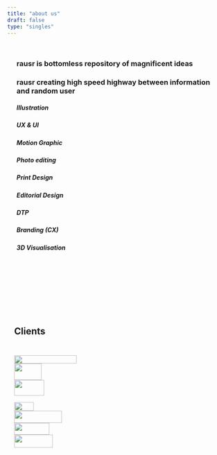 ```yaml
---
title: "about us"
draft: false
type: "singles"
---
```


<div style="margin: auto; padding: 1rem; flex: 1 0 auto;">

<div class="row justify-content-md-center mb-4" style="margin-left: 0.35rem !important; margin-right: 0.35rem !important;">
<h3><strong>rausr</strong> is bottomless repository of magnificent ideas</h3>
</div>

<div class="row justify-content-md-center mb-5" style="margin-left: 0.35rem !important; margin-right: 0.35rem !important;">
<h3><strong>rausr</strong> creating high speed highway between information and random user</h3>
</div>

<div class="row justify-content-md-center" style="margin-bottom: 8rem !important;margin-left: 0.35rem !important; margin-right: 0.35rem !important;">

<div class="card text-center">
  <div class="card-body">
    <h5 class="card-title">Illustration</h5>
  </div>
</div>

<div class="card text-center">
  <div class="card-body">
    <h5 class="card-title">UX & UI</h5>
  </div>
</div>

<div class="card text-center">
  <div class="card-body">
    <h5 class="card-title">Motion Graphic</h5>
  </div>
</div>

<div class="card text-center">
  <div class="card-body">
    <h5 class="card-title">Photo editing</h5>
  </div>
</div>

<div class="card text-center">
  <div class="card-body">
    <h5 class="card-title">Print Design</h5>
  </div>
</div>

<div class="card text-center">
  <div class="card-body">
    <h5 class="card-title">Editorial Design</h5>
  </div>
</div>

<div class="card text-center">
  <div class="card-body">
    <h5 class="card-title">DTP</h5>
  </div>
</div>

<div class="card text-center">
  <div class="card-body">
    <h5 class="card-title">Branding (CX)</h5>
  </div>
</div>

<div class="card text-center">
  <div class="card-body">
    <h5 class="card-title">3D Visualisation</h5>
  </div>
</div>

</div>


<div class="container-heading mb-5">
	<div class="head-icon my-1">
		<img class="client-img" src="/svg/head-icon.svg" width="48px" height="15px">
	</div>
    <h2>Clients</h2>
    <div class="head-arrow my-1">
		<img class="client-img" src="/svg/arrow-icon.svg" width="12px" height="25px">
	</div>
</div>


<div class="row d-flex" style="margin-bottom: 5rem !important;">

  <div class="col-auto" style="margin: auto !important;">
    <img class="client-img" src="/svg/konica-minolta.svg" width="144px" height="19px">
  </div>

  <div class="col-auto" style="margin: auto !important;">
    <img class="client-img" src="/svg/cnb.svg" width="63px" height="38px">
  </div>

  <div class="col-auto" style="margin: auto !important;">
    <img class="client-img" src="/svg/betsys.svg" width="69px" height="36px">
  </div>

  <div class="col-auto" style="margin: auto !important;">
    <img class="client-img" src="/svg/zentiva.svg" width="87px" height="15px">
  </div>

  <div class="col-auto" style="margin: auto !important;">
    <img class="client-img" src="/svg/ibl.svg" width="45px" height="20px">
  </div>

  <div class="col-auto" style="margin: auto !important;">
    <img class="client-img" src="/svg/slsp.svg" width="110px" height="28px">
  </div>

  <div class="col-auto" style="margin: auto !important;">
    <img class="client-img" src="/svg/takeda.svg" width="81px" height="27px">
  </div>

  <div class="col-auto" style="margin: auto !important;">
    <img class="client-img" src="/svg/bollore.svg" width="89px" height="30px">
  </div>

</div>
</div>

